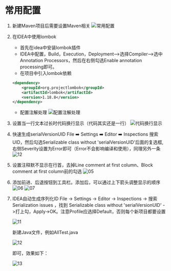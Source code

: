 # 常用配置

1. 新建Maven项目后需要设置Maven相关
   ![常用配置](./images/config01.png)

2. 在IDEA中使用lombok
   - 首先在idea中安装lombok插件
   - IDEA中配置，Build，Execution，Deployment-->选择Compiler-->选中Annotation Processors，然后在右侧勾选Enable annotation processing即可。
   - 在项目中引入lombok依赖

    ```xml
    <dependency>
        <groupId>org.projectlombok</groupId>
        <artifactId>lombok</artifactId>
        <version>1.18.8</version>
    </dependency>
    ```

   - 配置注解处理
    ![配置注解处理](./images/config02.png)

3. 设置当一行文本过长时代码换行显示（代码其实还是一行）
   ![代码换行显示](./images/config03.png)

4. 快速生成serialVersionUID
    File ➡️ Settings ➡️ Editor ➡️ Inspections
    搜索UID，然后勾选Serializable class without 'serialVersionUID'后面的复选框,右侧Severity设置为Error即可（Error不会影响编译和使用），同理另外一条
    ![12](./images/config12.png)

5. 设置注释默不显示在行首，去掉Line comment at first column、Block comment at first column前的勾选
    ![05](./images/05.png)

6. 添加前进、后退按钮到工具栏。添加后，可以通过上下箭头调整显示的顺序
    ![06](./images/06.png)
    ![07](./images/07.png)

7. IDEA自动生成序列化ID
   File -> Settings -> Editor -> Inspections -> 搜索 Serialization issues ，找到 Serializable class without 'serialVersionUID' ->打上勾，Apply->OK。注意Profile应选择Default，否则每个新项目都要设置

   ![11](./images/11.png)

   新建Java文件，例如AllTest.java

   ![12](./images/12.png)

   即可，效果如下：

   ![13](./images/13.png)



